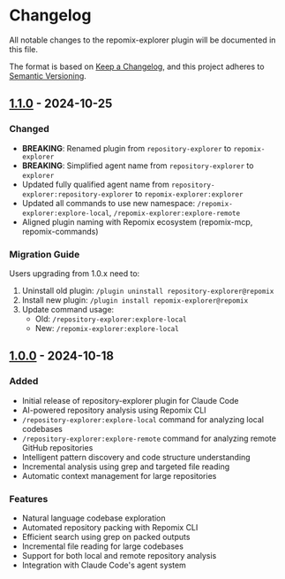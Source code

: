 # Changelog

All notable changes to the repomix-explorer plugin will be documented in this file.

The format is based on [Keep a Changelog](https://keepachangelog.com/en/1.1.0/),
and this project adheres to [Semantic Versioning](https://semver.org/spec/v2.0.0.html).

## [1.1.0] - 2024-10-25

### Changed
- **BREAKING**: Renamed plugin from `repository-explorer` to `repomix-explorer`
- **BREAKING**: Simplified agent name from `repository-explorer` to `explorer`
- Updated fully qualified agent name from `repository-explorer:repository-explorer` to `repomix-explorer:explorer`
- Updated all commands to use new namespace: `/repomix-explorer:explore-local`, `/repomix-explorer:explore-remote`
- Aligned plugin naming with Repomix ecosystem (repomix-mcp, repomix-commands)

### Migration Guide
Users upgrading from 1.0.x need to:
1. Uninstall old plugin: `/plugin uninstall repository-explorer@repomix`
2. Install new plugin: `/plugin install repomix-explorer@repomix`
3. Update command usage:
   - Old: `/repository-explorer:explore-local`
   - New: `/repomix-explorer:explore-local`

## [1.0.0] - 2024-10-18

### Added
- Initial release of repository-explorer plugin for Claude Code
- AI-powered repository analysis using Repomix CLI
- `/repository-explorer:explore-local` command for analyzing local codebases
- `/repository-explorer:explore-remote` command for analyzing remote GitHub repositories
- Intelligent pattern discovery and code structure understanding
- Incremental analysis using grep and targeted file reading
- Automatic context management for large repositories

### Features
- Natural language codebase exploration
- Automated repository packing with Repomix CLI
- Efficient search using grep on packed outputs
- Incremental file reading for large codebases
- Support for both local and remote repository analysis
- Integration with Claude Code's agent system

[1.1.0]: https://github.com/yamadashy/repomix/compare/v1.0.0...v1.1.0
[1.0.0]: https://github.com/yamadashy/repomix/releases/tag/v1.0.0
